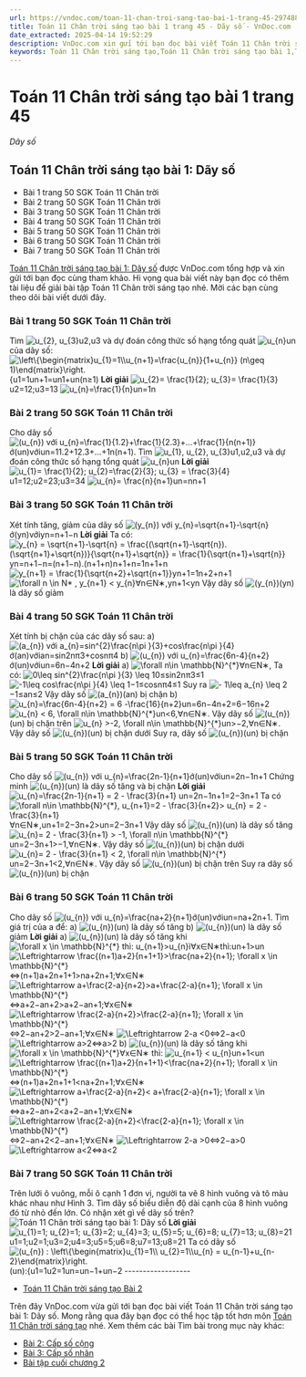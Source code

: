 ```yaml
---
url: https://vndoc.com/toan-11-chan-troi-sang-tao-bai-1-trang-45-297488
title: Toán 11 Chân trời sáng tạo bài 1 trang 45 - Dãy số - VnDoc.com
date_extracted: 2025-04-14 19:52:29
description: VnDoc.com xin gửi tới bạn đọc bài viết Toán 11 Chân trời sáng tạo bài 1: Dãy số. Mời các bạn cùng tham khảo để có thêm tài liệu giải SGK Toán 11 Chân trời sáng tạo nhé.
keywords: Toán 11 Chân trời sáng tạo,Toán 11 Chân trời sáng tạo bài 1,Toán lớp 11 Chân trời sáng tạo,bài tập toán 11 Chân trời sáng tạo,giải sgk toán 11 Chân trời sáng tạo,giải toán 11 Chân trời sáng tạo,toán 11 ctst,toán 11 chân trời,toán 11,giải toán 11 Chân trời sáng tạo bài 1 dãy số,giải toán 11 Chân trời sáng tạo bài 1,Toán 11 Chân trời sáng tạo bài 1 Dãy số,bài 1 Dãy số,Dãy số
---
```


# Toán 11 Chân trời sáng tạo bài 1 trang 45
 _Dãy số_
## Toán 11 Chân trời sáng tạo bài 1: Dãy số
  * Bài 1 trang 50 SGK Toán 11 Chân trời
  * Bài 2 trang 50 SGK Toán 11 Chân trời
  * Bài 3 trang 50 SGK Toán 11 Chân trời
  * Bài 4 trang 50 SGK Toán 11 Chân trời
  * Bài 5 trang 50 SGK Toán 11 Chân trời
  * Bài 6 trang 50 SGK Toán 11 Chân trời
  * Bài 7 trang 50 SGK Toán 11 Chân trời

[Toán 11 Chân trời sáng tạo bài 1: Dãy số](<https://vndoc.com/toan-11-chan-troi-sang-tao-bai-1-trang-45-297488>) được VnDoc.com tổng hợp và xin gửi tới bạn đọc cùng tham khảo. Hi vọng qua bài viết này bạn đọc có thêm tài liệu để giải bài tập Toán 11 Chân trời sáng tạo nhé. Mời các bạn cùng theo dõi bài viết dưới đây.
### Bài 1 trang 50 SGK Toán 11 Chân trời
Tìm ![u_{2}, u_{3}](https://i.vdoc.vn/data/image/blank.png)u2,u3 và dự đoán công thức số hạng tổng quát ![u_{n}](https://i.vdoc.vn/data/image/blank.png)un của dãy số:
![\\left\\{\\begin{matrix}u_{1}=1\\\\u_{n+1}=\\frac{u_{n}}{1+u_{n}} \(n\\geq 1\)\\end{matrix}\\right.](https://i.vdoc.vn/data/image/blank.png)\{u1=1un+1=un1+un\(n≥1\)
**Lời giải**
![u_{2}= \\frac{1}{2}; u_{3}= \\frac{1}{3}](https://i.vdoc.vn/data/image/blank.png) u2=12;u3=13
![u_{n}=\\frac{1}{n}](https://i.vdoc.vn/data/image/blank.png)un=1n
### Bài 2 trang 50 SGK Toán 11 Chân trời
Cho dãy số ![\(u_{n}\) với u_{n}=\\frac{1}{1.2}+\\frac{1}{2.3}+...+\\frac{1}{n\(n+1\)}](https://i.vdoc.vn/data/image/blank.png)ớ\(un\)vớiun=11.2+12.3+...+1n\(n+1\). Tìm ![u_{1}, u_{2}, u_{3}](https://i.vdoc.vn/data/image/blank.png)u1,u2,u3 và dự đoán công thức số hạng tổng quát ![u_{n}](https://i.vdoc.vn/data/image/blank.png)un
**Lời giải**
![u_{1}= \\frac{1}{2}; u_{2}=\\frac{2}{3}; u_{3} = \\frac{3}{4}](https://i.vdoc.vn/data/image/blank.png) u1=12;u2=23;u3=34
![u_{n}= \\frac{n}{n+1}](https://i.vdoc.vn/data/image/blank.png)un=nn+1
### Bài 3 trang 50 SGK Toán 11 Chân trời
Xét tính tăng, giảm của dãy số ![\(y_{n}\) với y_{n}=\\sqrt{n+1}-\\sqrt{n}](https://i.vdoc.vn/data/image/blank.png)ớ\(yn\)vớiyn=n+1−n
**Lời giải**
Ta có:
![y_{n} = \\sqrt{n+1}-\\sqrt{n} = \\frac{\(\\sqrt{n+1}-\\sqrt{n}\).\(\\sqrt{n+1}+\\sqrt{n}\)}{\\sqrt{n+1}+\\sqrt{n}} = \\frac{1}{\\sqrt{n+1}+\\sqrt{n}}](https://i.vdoc.vn/data/image/blank.png)yn=n+1−n=\(n+1−n\).\(n+1+n\)n+1+n=1n+1+n
![y_{n+1} = \\frac{1}{\\sqrt{n+2}+\\sqrt{n+1}}](https://i.vdoc.vn/data/image/blank.png)yn+1=1n+2+n+1
![\\forall n \\in N* , y_{n+1} < y_{n}](https://i.vdoc.vn/data/image/blank.png)∀n∈N∗,yn+1<yn
Vậy dãy số ![\(y_{n}\)](https://i.vdoc.vn/data/image/blank.png)\(yn\) là dãy số giảm
### Bài 4 trang 50 SGK Toán 11 Chân trời
Xét tính bị chặn của các dãy số sau:
a\) ![\(a_{n}\) với a_{n}=sin^{2}\\frac{n\\pi }{3}+cos\\frac{n\\pi }{4}](https://i.vdoc.vn/data/image/blank.png)ớ\(an\)vớian=sin2nπ3+cosnπ4
b\) ![\(u_{n}\) với u_{n}=\\frac{6n-4}{n+2}](https://i.vdoc.vn/data/image/blank.png)ớ\(un\)vớiun=6n−4n+2
**Lời giải**
a\) ![\\forall n\\in \\mathbb{N}^{*}](https://i.vdoc.vn/data/image/blank.png)∀n∈N∗, Ta có:
![0\\leq sin^{2}\\frac{n\\pi }{3} \\leq 1](https://i.vdoc.vn/data/image/blank.png)0≤sin2nπ3≤1
![-1\\leq cos\\frac{n\\pi }{4} \\leq 1](https://i.vdoc.vn/data/image/blank.png)−1≤cosnπ4≤1
Suy ra ![- 1\\leq a_{n} \\leq 2](https://i.vdoc.vn/data/image/blank.png)−1≤an≤2
Vậy dãy số ![\(a_{n}\)](https://i.vdoc.vn/data/image/blank.png)\(an\) bị chặn
b\) ![u_{n}=\\frac{6n-4}{n+2} = 6 -\\frac{16}{n+2}](https://i.vdoc.vn/data/image/blank.png)un=6n−4n+2=6−16n+2
![u_{n} < 6, \\forall n\\in \\mathbb{N}^{*}](https://i.vdoc.vn/data/image/blank.png)un<6,∀n∈N∗. Vậy dãy số ![\(u_{n}\)](https://i.vdoc.vn/data/image/blank.png)\(un\) bị chặn trên
![u_{n} >-2, \\forall n\\in \\mathbb{N}^{*}](https://i.vdoc.vn/data/image/blank.png)un>−2,∀n∈N∗. Vậy dãy số ![\(u_{n}\)](https://i.vdoc.vn/data/image/blank.png)\(un\) bị chặn dưới
Suy ra, dãy số ![\(u_{n}\)](https://i.vdoc.vn/data/image/blank.png)\(un\) bị chặn
### Bài 5 trang 50 SGK Toán 11 Chân trời
Cho dãy số ![\(u_{n}\) với u_{n}=\\frac{2n-1}{n+1}](https://i.vdoc.vn/data/image/blank.png)ớ\(un\)vớiun=2n−1n+1
Chứng minh ![\(u_{n}\)](https://i.vdoc.vn/data/image/blank.png)\(un\) là dãy số tăng và bị chặn
**Lời giải**
![u_{n}=\\frac{2n-1}{n+1} = 2 - \\frac{3}{n+1}](https://i.vdoc.vn/data/image/blank.png) un=2n−1n+1=2−3n+1
Ta có ![\\forall n\\in \\mathbb{N}^{*}, u_{n+1}=2 - \\frac{3}{n+2}> u_{n} = 2 - \\frac{3}{n+1}](https://i.vdoc.vn/data/image/blank.png)∀n∈N∗,un+1=2−3n+2>un=2−3n+1
Vậy dãy số ![\(u_{n}\)](https://i.vdoc.vn/data/image/blank.png)\(un\) là dãy số tăng
![u_{n}= 2 - \\frac{3}{n+1} > -1, \\forall n\\in \\mathbb{N}^{*}](https://i.vdoc.vn/data/image/blank.png)un=2−3n+1>−1,∀n∈N∗. Vậy dãy số ![\(u_{n}\)](https://i.vdoc.vn/data/image/blank.png)\(un\) bị chặn dưới
![u_{n}= 2 - \\frac{3}{n+1} < 2, \\forall n\\in \\mathbb{N}^{*}](https://i.vdoc.vn/data/image/blank.png)un=2−3n+1<2,∀n∈N∗. Vậy dãy số ![\(u_{n}\)](https://i.vdoc.vn/data/image/blank.png)\(un\) bị chặn trên
Suy ra dãy số ![\(u_{n}\)](https://i.vdoc.vn/data/image/blank.png)\(un\) bị chặn
### Bài 6 trang 50 SGK Toán 11 Chân trời
Cho dãy số ![\(u_{n}\) với u_{n}=\\frac{na+2}{n+1}](https://i.vdoc.vn/data/image/blank.png)ớ\(un\)vớiun=na+2n+1. Tìm giá trị của a để:
a\) ![\(u_{n}\)](https://i.vdoc.vn/data/image/blank.png)\(un\) là dãy số tăng
b\) ![\(u_{n}\)](https://i.vdoc.vn/data/image/blank.png)\(un\) là dãy số giảm
**Lời giải**
a\) ![\(u_{n}\)](https://i.vdoc.vn/data/image/blank.png)\(un\) là dãy số tăng khi ![\\forall x \\in \\mathbb{N}^{*} thì: u_{n+1}>u_{n}](https://i.vdoc.vn/data/image/blank.png)ì∀x∈N∗thì:un+1>un
![\\Leftrightarrow \\frac{\(n+1\)a+2}{n+1+1}>\\frac{na+2}{n+1}; \\forall x \\in \\mathbb{N}^{*}](https://i.vdoc.vn/data/image/blank.png)⇔\(n+1\)a+2n+1+1>na+2n+1;∀x∈N∗
![\\Leftrightarrow a+\\frac{2-a}{n+2}>a+\\frac{2-a}{n+1}; \\forall x \\in \\mathbb{N}^{*}](https://i.vdoc.vn/data/image/blank.png)⇔a+2−an+2>a+2−an+1;∀x∈N∗
![\\Leftrightarrow \\frac{2-a}{n+2}>\\frac{2-a}{n+1}; \\forall x \\in \\mathbb{N}^{*}](https://i.vdoc.vn/data/image/blank.png)⇔2−an+2>2−an+1;∀x∈N∗
![\\Leftrightarrow 2-a <0](https://i.vdoc.vn/data/image/blank.png)⇔2−a<0
![\\Leftrightarrow a>2](https://i.vdoc.vn/data/image/blank.png)⇔a>2
b\) ![\(u_{n}\)](https://i.vdoc.vn/data/image/blank.png)\(un\) là dãy số tăng khi ![\\forall x \\in \\mathbb{N}^{*}](https://i.vdoc.vn/data/image/blank.png)∀x∈N∗ thì: ![u_{n+1} < u_{n}](https://i.vdoc.vn/data/image/blank.png)un+1<un
![\\Leftrightarrow \\frac{\(n+1\)a+2}{n+1+1}<\\frac{na+2}{n+1}; \\forall x \\in \\mathbb{N}^{*}](https://i.vdoc.vn/data/image/blank.png)⇔\(n+1\)a+2n+1+1<na+2n+1;∀x∈N∗
![\\Leftrightarrow a+\\frac{2-a}{n+2}< a+\\frac{2-a}{n+1}; \\forall x \\in \\mathbb{N}^{*}](https://i.vdoc.vn/data/image/blank.png)⇔a+2−an+2<a+2−an+1;∀x∈N∗
![\\Leftrightarrow \\frac{2-a}{n+2}<\\frac{2-a}{n+1}; \\forall x \\in \\mathbb{N}^{*}](https://i.vdoc.vn/data/image/blank.png)⇔2−an+2<2−an+1;∀x∈N∗
![\\Leftrightarrow 2-a >0](https://i.vdoc.vn/data/image/blank.png)⇔2−a>0
![\\Leftrightarrow a<2](https://i.vdoc.vn/data/image/blank.png)⇔a<2
### Bài 7 trang 50 SGK Toán 11 Chân trời
Trên lưới ô vuông, mỗi ô cạnh 1 đơn vị, người ta vẽ 8 hình vuông và tô màu khác nhau như Hình 3. Tìm dãy số biểu diễn độ dài cạnh của 8 hình vuông đó từ nhỏ đến lớn. Có nhận xét gì về dãy số trên?
![Toán 11 Chân trời sáng tạo bài 1: Dãy số](https://i.vdoc.vn/data/image/2023/05/23/toan-11-chan-troi-sang-tao-bai-1-trang-45-1.jpg)
**Lời giải**
![u_{1}=1; u_{2}=1; u_{3}=2; u_{4}=3; u_{5}=5; u_{6}=8; u_{7}=13; u_{8}=21](https://i.vdoc.vn/data/image/blank.png) u1=1;u2=1;u3=2;u4=3;u5=5;u6=8;u7=13;u8=21
Ta có dãy số ![\(u_{n}\) : \\left\\{\\begin{matrix}u_{1}=1\\\\ u_{2}=1\\\\u_{n} = u_{n-1}+u_{n-2}\\end{matrix}\\right.](https://i.vdoc.vn/data/image/blank.png)\(un\):\{u1=1u2=1un=un−1+un−2
\------------------
  * [Toán 11 Chân trời sáng tạo Bài 2](<https://vndoc.com/toan-11-chan-troi-sang-tao-bai-2-trang-52-297491>)

Trên đây VnDoc.com vừa gửi tới bạn đọc bài viết Toán 11 Chân trời sáng tạo bài 1: Dãy số. Mong rằng qua đây bạn đọc có thể học tập tốt hơn môn [Toán 11 Chân trời sáng tạo](<https://vndoc.com/toan-11-chan-troi-sang-tao>) nhé.
Xem thêm các bài Tìm bài trong mục này khác:
  * [Bài 2: Cấp số cộng](</toan-11-chan-troi-sang-tao-bai-2-trang-52-297491>)
  * [Bài 3: Cấp số nhân](</toan-11-chan-troi-sang-tao-bai-3-trang-57-297497>)
  * [Bài tập cuối chương 2](</toan-11-chan-troi-sang-tao-bai-tap-cuoi-chuong-2-297573>)


